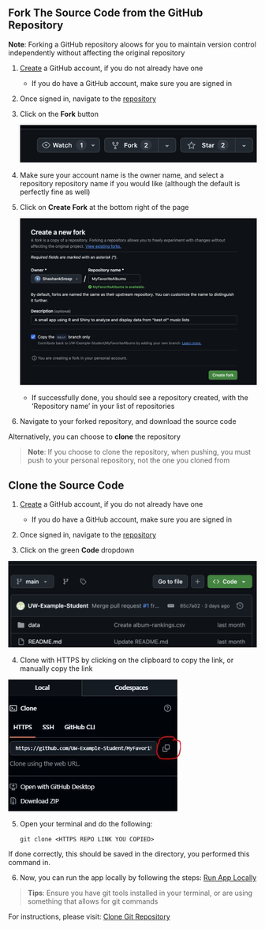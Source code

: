 <!-- _sidebar.md -->

## Fork The Source Code from the GitHub Repository

**Note**: Forking a GitHub repository aloows for you to maintain version control independently without affecting the original repository
1) [Create](https://docs.github.com/en/get-started/start-your-journey/creating-an-account-on-github) a GitHub account, if you do not already have one
    - If you do have a GitHub account, make sure you are signed in

2) Once signed in, navigate to the [repository](https://github.com/UW-Example-Student/MyFavoriteAlbums)

3) Click on the **Fork** button

    ![Fork Image](396_3.png)

4) Make sure your account name is the owner name, and select a repository repository name if you would like (although the default is perfectly fine as well)


5) Click on **Create Fork** at the bottom right of the page

    ![Create Fork Image](396_4.png)

    - If successfully done, you should see a repository created, with the ‘Repository name’ in your list of repositories

6) Navigate to your forked repository, and download the source code

Alternatively, you can choose to **clone** the repository

>**Note**: If you choose to clone the repository, when pushing, you must push to your personal repository, not the one you cloned from

## Clone the Source Code
1) [Create](https://docs.github.com/en/get-started/start-your-journey/creating-an-account-on-github) a GitHub account, if you do not already have one
    - If you do have a GitHub account, make sure you are signed in

2) Once signed in, navigate to the [repository](https://github.com/UW-Example-Student/MyFavoriteAlbums)

3) Click on the green **Code** dropdown

  ![Code Drop](396_1.png)

4) Clone with HTTPS by clicking on the clipboard to copy the link, or manually copy the link

 ![Code Dropdown](396_22.png)

5) Open your terminal and do the following:

    ```
    git clone <HTTPS REPO LINK YOU COPIED>

    ```

If done correctly, this should be saved in the directory, you performed this command in.

6) Now, you can run the app locally by following the steps: [Run App Locally](/Tasks/appLocal.md)

>**Tips**: Ensure you have git tools installed in your terminal, or are using something that allows for git commands

For instructions, please visit: [Clone Git Repository](https://docs.github.com/en/repositories/creating-and-managing-repositories/cloning-a-repository)
